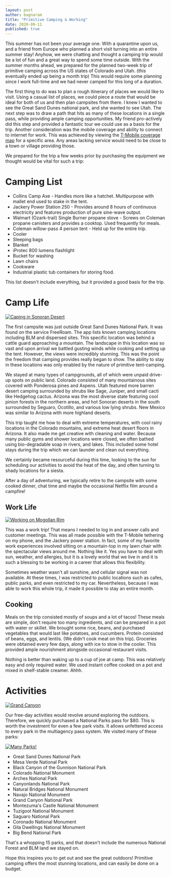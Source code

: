 ```yaml
---
layout: post
author: bagnaram
title: "Primitive Camping & Working"
date: 2020-09-11
published: true
---
```


This summer has not been your average one. With a quarantine upon us, and a
friend from Europe who planned a short visit turning into an entire summer stay!
Anyhow, we were chatting and thought a camping trip would be a lot of fun and a
great way to spend some time outside. With the summer months ahead, we prepared
for the planned two-week trip of primitive camping across the US states of
Colorado and Utah. (this eventually ended up being a month trip) This would
require some planning since I work full-time and we had never camped for this
long of a duration.

The first thing to do was to plan a rough itinerary of places we would like to
visit. Using a casual list of places, we could piece a route that would be ideal
for both of us and then plan campsites from there. I knew I wanted to see the
Great Sand Dunes national park, and she wanted to see Utah. The next step was to
draw a path that hits as many of these locations in a single pass, while
providing ample camping opportunities. My friend pro-actively did this step and
provided a fantastic tour we could use as a basis for the trip. Another
consideration was the mobile coverage and ability to connect to internet for
work. This was achieved by viewing the [T-Mobile coverage
map](https://www.t-mobile.com/coverage/coverage-map) for a specific area. Any
areas lacking service would need to be close to a town or village providing
those.

We prepared for the trip a few weeks prior by purchasing the equipment we
thought would be vital for such a trip:

# Camping List

* Collins Camp Axe - Handles more like a hatchet. Multipurpose with mallet end
  used to stake in the tent.
* Jackery Power Station 250 - Provides around 8 hours of continuous electricity
  and features production of pure sine-wave output.
* Walmart (Ozark-trail) Single Burner propane stove - Screws on Coleman propane
  canisters and provides a cooktop. Used frequently for meals.
* Coleman willow-pass 4 person tent - Held up for the entire trip.
* Cooler
* Sleeping bags
* Blanket
* iProtec 800 lumens flashlight
* Bucket for washing
* Lawn chairs
* Cookware
* Industrial plastic tub containers for storing food.

This list doesn't include everything, but it provided a good basis for the trip.

# Camp Life

<a
href="https://lh3.googleusercontent.com/pw/ACtC-3f6jD-krnvDMzLQ_VRYAhwNfOirdWs_eiXwL7lQl29TCqVkugZPK7lDC-kn1EkfSFX8dEIbzGc39HjKvbWy4xfWio_53wNEsf6HC7d9qBXEMiY3eSSb8QzlKgV1WYBMnacDLm_Vr41-vi6DTpzv0ZuA=w1577-h888-no?authuser=0"><img
src="https://lh3.googleusercontent.com/pw/ACtC-3f6jD-krnvDMzLQ_VRYAhwNfOirdWs_eiXwL7lQl29TCqVkugZPK7lDC-kn1EkfSFX8dEIbzGc39HjKvbWy4xfWio_53wNEsf6HC7d9qBXEMiY3eSSb8QzlKgV1WYBMnacDLm_Vr41-vi6DTpzv0ZuA=w1577-h888-no?authuser=0"
alt="Caping in Sonoran Desert" class="inline"/></a>

The first campsite was just outside Great Sand Dunes National Park. It was found
on the service FreeRoam. The app lists known camping locations including BLM and
dispersed sites. This specific location was behind a cattle guard approaching a
mountain. The landscape in this location was so vast and upon arrival we battled
gusting winds while cooking and setting up the tent. However, the views were
incredibly stunning. This was the point the freedom that camping provides really
began to show. The ability to stay in these locations was only enabled by the
nature of primitive tent-camping.

We stayed at many types of campgrounds, all of which were unpaid drive-up spots
on public land. Colorado consisted of many mountainous sites covered with
Ponderosa pines and Aspens. Utah featured more barren desert camping surrounded
by shrubs like Sage, Juniper, and small cacti like Hedgehog cactus. Arizona was
the most diverse state featuring cool pinion forests in the northern areas, and
hot Sonoran deserts in the south surrounded by Seguaro, Ocotillo, and various
low lying shrubs. New Mexico was similar to Arizona with more highland deserts.

This trip taught me how to deal with extreme temperatures, with cool rainy
locations in the Colorado mountains, and extreme heat desert floors in Arizona.
It also made me get creative with cleaning and water. Because many public gyms
and shower locations were closed, we often bathed using bio-degradable soap in
rivers, and lakes. This included some hotel stays during the trip which we can
launder and clean out everything.

We certainly became resourceful during this time, looking to the sun for
scheduling our activities to avoid the heat of the day, and often turning to
shady locations for a siesta.

After a day of adventuring, we typically retire to the campsite with some cooked
dinner, chat time and maybe the occasional Netflix film around a campfire!

## Work Life

<a
href="https://lh3.googleusercontent.com/pw/ACtC-3dBoPkrYwFaugpt5ucNI-Np6UXkRvQ5eP1cF6ZqyowEVXZxGmQcjoTNh_xLDAJjdCRCaJGh6EtRBmUxHu0s3-hD8ev3MfAA34CbmgZOd-iwlMRo78M0JSNC_B8vw13A4kbtquMutiW0PY4G9KbGh7Jv=w1372-h888-no?authuser=0">
<img
src="https://lh3.googleusercontent.com/pw/ACtC-3dBoPkrYwFaugpt5ucNI-Np6UXkRvQ5eP1cF6ZqyowEVXZxGmQcjoTNh_xLDAJjdCRCaJGh6EtRBmUxHu0s3-hD8ev3MfAA34CbmgZOd-iwlMRo78M0JSNC_B8vw13A4kbtquMutiW0PY4G9KbGh7Jv=w1372-h888-no?authuser=0"
alt="Working on Mogollan Rim" class="inline"/></a>

This was a work trip! That means I needed to log in and answer calls and
customer meetings. This was all made possible with the T-Mobile tethering on my
phone, and the Jackery power station. In fact, some of my favorite work
experiences involved sitting on a mountain-top in my lawn chair with the
spectacular views around me. Nothing like it. Yes you have to deal with sun,
weather, and allergies, but it is a lovely world that we live in and it is such
a blessing to be working in a career that allows this flexibility.

Sometimes weather wasn't all sunshine, and cellular signal was not available. At
these times, I was restricted to public locations such as cafes, public parks,
and even restricted to my car. Nevertheless, because I was able to work this
whole trip, it made it possible to stay an entire month.

## Cooking

Meals on the trip consisted mostly of soups and a lot of tacos! These meals are
simple, don't require too many ingredients, and can be prepared in a pot with
water or skillet. We brought some rice, beans, and purchased vegetables that
would last like potatoes, and cucumbers. Protein consisted of beans, eggs, and
lentils. (We didn't cook meat on this trip). Groceries were obtained every few
days, along with ice to stow in the cooler. This provided ample nourishment
alongside occasional restaurant visits.

Nothing is better than waking up to a cup of joe at camp. This was relatively
easy and only required water. We used instant coffee cooked on a pot and mixed
in shelf-stable creamer. Ahhh.

# Activities

<a href="https://lh3.googleusercontent.com/pw/ACtC-3dPRTSpg0ybjjvVAHttHF85q2WoNi_KKCphJvFZ7znMk8wRouMzKBB6oDd_Ep9bW5av2ZJ30m599KAdKtXNuGhzv5uc_yi9FGcmC2rm9D0BxoW3T-cqMPltIPRIrDF-tAAfN0Z6Dk9LN84sGzUSvfyy=w1577-h888-no?authuser=0"><img
src="https://lh3.googleusercontent.com/pw/ACtC-3dPRTSpg0ybjjvVAHttHF85q2WoNi_KKCphJvFZ7znMk8wRouMzKBB6oDd_Ep9bW5av2ZJ30m599KAdKtXNuGhzv5uc_yi9FGcmC2rm9D0BxoW3T-cqMPltIPRIrDF-tAAfN0Z6Dk9LN84sGzUSvfyy=w1577-h888-no?authuser=0"
alt="Grand Canyon" class="inline"/></a>

Our free-day activities would revolve around exploring the outdoors. Therefore,
we quickly purchased a National Parks pass for $80. This is worth the investment
for even a few park visits. It allows unfettered access to every park in the
multiagency pass system. We visited many of these parks:

<a href="https://lh3.googleusercontent.com/pw/ACtC-3ecDVutE1TBmjNGfYHHcS3yExqKE8Et8nnV1Ol4JEhQcKr869rYzPQDsM_Tr_0nYmx3yv7uoLBe1bLWjroHsPTwcHFH5bnO89SwKlBpa1MRKAgu7TjDl6WIxI9qSZ5oSsFWaEFXLBbyQt1s1W2vAWZB=w1510-h849-no?authuser=0"><img
src="https://lh3.googleusercontent.com/pw/ACtC-3ecDVutE1TBmjNGfYHHcS3yExqKE8Et8nnV1Ol4JEhQcKr869rYzPQDsM_Tr_0nYmx3yv7uoLBe1bLWjroHsPTwcHFH5bnO89SwKlBpa1MRKAgu7TjDl6WIxI9qSZ5oSsFWaEFXLBbyQt1s1W2vAWZB=w1510-h849-no?authuser=0"
alt="Many Parks!" class="inline"/></a>

* Great Sand Dunes National Park
* Mesa Verde National Park
* Black Canyon of the Gunnison National Park
* Colorado National Monument
* Arches National Park
* Canyonlands National Park
* Natural Bridges National Monument
* Navajo National Monument
* Grand Canyon National Park
* Montezuma's Castle National Monument
* Tuzigoot National Monument
* Saguaro National Park
* Coronado National Monument
* Gila Dwellings National Monument
* Big Bend National Park

That's a whopping 15 parks, and that doesn't include the numerous National
Forest and BLM land we stayed on.

Hope this inspires you to get out and see the great outdoors! Primitive camping
offers the most stunning locations, and can easily be done on a budget.
